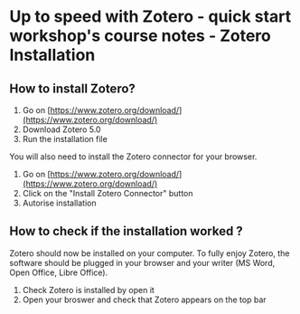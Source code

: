 # Up to speed with Zotero - quick start workshop's course notes - Zotero Installation

## How to install Zotero?

1. Go on [https://www.zotero.org/download/](https://www.zotero.org/download/) 
2. Download Zotero 5.0
3. Run the installation file

You will also need to install the Zotero connector for your browser. 

1. Go on [https://www.zotero.org/download/](https://www.zotero.org/download/)
2. Click on the "Install Zotero Connector" button 
3. Autorise installation


## How to check if the installation worked ?

Zotero should now be installed on your computer. To fully enjoy Zotero, the software should be plugged in your browser and your writer (MS Word, Open Office, Libre Office). 

1. Check Zotero is installed by open it
2. Open your broswer and check that Zotero appears on the top bar


